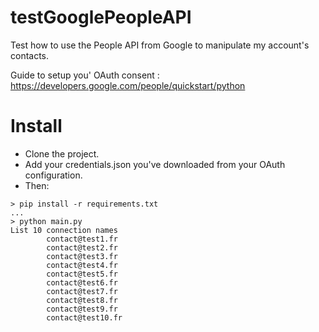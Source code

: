 # testGooglePeopleAPI
Test how to use the People API from Google to manipulate my account's contacts.

Guide to setup you' OAuth consent : https://developers.google.com/people/quickstart/python

# Install

- Clone the project.
- Add your credentials.json you've downloaded from your OAuth configuration.
- Then:
```
> pip install -r requirements.txt
...
> python main.py
List 10 connection names
        contact@test1.fr
        contact@test2.fr
        contact@test3.fr
        contact@test4.fr
        contact@test5.fr
        contact@test6.fr
        contact@test7.fr
        contact@test8.fr
        contact@test9.fr
        contact@test10.fr
```


